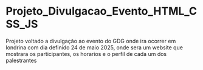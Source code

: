 # Projeto_Divulgacao_Evento_HTML_CSS_JS

Projeto voltado a divulgação ao evento do GDG onde ira ocorrer em londrina com dia definido 24 de maio 2025, onde sera um website que mostrara os participantes, os horarios e o perfil de cada um dos palestrantes
